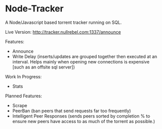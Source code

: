# Node-Tracker
A Node/Javascript based torrent tracker running on SQL.

Live Version: http://tracker.nullrebel.com:1337/announce

Features:

- Announce
- Write Delay (inserts/updates are grouped together then executed at an interval. Helps mainly when opening new connections is expensive [such as an offsite sql server])


Work In Progress:

- Stats

Planned Features:

- Scrape
- PeerBan (ban peers that send requests far too frequently)
- Intelligent Peer Responses (sends peers sorted by completion % to ensure new peers have access to as much of the torrent as possible.)
